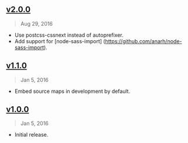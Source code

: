 ## [v2.0.0]
> Aug 29, 2016

- Use postcss-cssnext instead of autoprefixer.
- Add support for [node-sass-import] (https://github.com/anarh/node-sass-import).

[v2.0.0]: https://github.com/rstacruz/metalsmith-sense-sass/compare/v1.1.0...v2.0.0

## [v1.1.0]
> Jan  5, 2016

- Embed source maps in development by default.

## [v1.0.0]
> Jan  5, 2016

- Initial release.

[v1.0.0]: https://github.com/rstacruz/metalsmith-sense-sass/tree/v1.0.0
[v1.1.0]: https://github.com/rstacruz/metalsmith-sense-sass/compare/v1.0.0...v1.1.0
